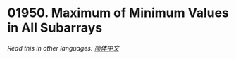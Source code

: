 # 01950. Maximum of Minimum Values in All Subarrays

  _Read this in other languages:_
    [_简体中文_](README.zh-CN.md)


